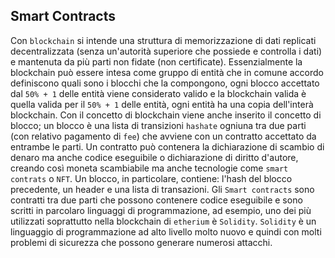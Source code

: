 ## Smart Contracts

Con `blockchain` si intende una struttura di memorizzazione di dati replicati decentralizzata (senza un'autorità superiore che possiede e controlla i dati) e mantenuta da più parti non fidate (non certificate). Essenzialmente la blockchain può essere intesa come gruppo di entità che in comune accordo definiscono quali sono i blocchi che la compongono, ogni blocco accettato dal `50% + 1` delle entità viene considerato valido e la blockchain valida è quella valida per il `50% + 1` delle entità, ogni entità ha una copia dell'interà blockchain. Con il concetto di blockchain viene anche inserito il concetto di blocco; un blocco è una lista di transizioni `hashate` ogniuna tra due parti (con relativo pagamento di `fee`) che avviene con un contratto accettato da entrambe le parti. Un contratto può contenera la dichiarazione di scambio di denaro ma anche codice eseguibile o dichiarazione di diritto d'autore, creando così moneta scambiabile ma anche tecnologie come `smart contrats` o `NFT`.
Un blocco, in particolare, contiene: l'hash del blocco precedente, un header e una lista di transazioni.
Gli `Smart contracts` sono contratti tra due parti che possono contenere codice eseguibile e sono scritti in parcolaro linguaggi di programmazione, ad esempio, uno dei più utilizzati soprattutto nella blockchain di `etherium` è `Solidity`. `Solidity` è un linguaggio di programmazione ad alto livello molto nuovo e quindi con molti problemi di sicurezza che possono generare numerosi attacchi.